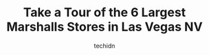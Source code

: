 ---
layout: ampstory
image: https://i0.wp.com/www.depkes.org/wp-content/uploads/2023/06/marshalls-0-in-las-vegas-nv-1685965564.jpeg?resize=640,853
author: techidn
featured: false
description: Discover the impressive array of Marshalls options in Las Vegas NV, where you can find 6 of the largest Marshalls establishments in the area. From renowned classics to hidden gems, Las Vegas
title: Take a Tour of the 6 Largest Marshalls Stores in Las Vegas NV
cover:
   title: Take a Tour of the 6 Largest Marshalls Stores in Las Vegas NV
   subtitle: Rickpate
   background: https://www.depkes.org/wp-content/uploads/2023/06/marshalls-0-in-las-vegas-nv-1685965564.jpeg

pages: 
 - layout: thirds
   top: <h1>#1 Marshalls</h1>
   bottom: "<p>this marshalls is very poorly managed, only 2 registers open, one dealing with a customer issue, but many team members on the floor. Manager  ever came to assist the eit</p>"
   background: https://www.depkes.org/wp-content/uploads/2023/06/marshalls-1-in-las-vegas-nv-1685965565.jpeg
   backgroundblur: true
 - layout: thirds
   top: <h1>#2 Marshalls</h1>
   bottom: "<p>9845 S Eastern Ave, Las Vegas, NV 89123, United States</p>"
   background: https://www.depkes.org/wp-content/uploads/2023/06/marshalls-2-in-las-vegas-nv-1685965565.jpeg
   cta:
      link: https://www.depkes.org/blog/take-a-tour-of-the-6-largest-marshalls-stores-in-las-vegas-nv/
      text: Take a Tour of the 6 Largest Marshalls Stores in Las Vegas NV
 - layout: thirds
   top: <h1>#3 Marshalls</h1>
   bottom: "<p>10950 W Charleston Blvd, Las Vegas, NV 89144, United States</p>"
   background: https://www.depkes.org/wp-content/uploads/2023/06/marshalls-3-in-las-vegas-nv-1685965566.jpeg
   cta:
      link: https://www.depkes.org/blog/take-a-tour-of-the-6-largest-marshalls-stores-in-las-vegas-nv/
      text: Take a Tour of the 6 Largest Marshalls Stores in Las Vegas NV
 - layout: thirds
   top: <h1>#4 Marshalls</h1>
   bottom: "<p>7155 Arroyo Crossing Pkwy, Las Vegas, NV 89118, United States</p>"
   background: https://images.unsplash.com/photo-1509114397022-ed747cca3f65?ixlib=rb-4.0.3&ixid=MnwxMjA3fDB8MHxwaG90by1wYWdlfHx8fGVufDB8fHx8&auto=format&fit=crop&w=640&h=853&q=80
   cta:
      link: https://www.depkes.org/blog/take-a-tour-of-the-6-largest-marshalls-stores-in-las-vegas-nv/
      text: Take a Tour of the 6 Largest Marshalls Stores in Las Vegas NV
 - layout: thirds
   top: <h1>#5 Marshalls</h1>
   bottom: "<p>2174 N Rainbow Blvd, Las Vegas, NV 89108, United States</p>"
   background: https://images.unsplash.com/photo-1541356665065-22676f35dd40?ixlib=rb-4.0.3&ixid=MnwxMjA3fDB8MHxwaG90by1wYWdlfHx8fGVufDB8fHx8&auto=format&fit=crop&w=640&h=853&q=80
   cta:
      link: https://www.depkes.org/blog/take-a-tour-of-the-6-largest-marshalls-stores-in-las-vegas-nv/
      text: Take a Tour of the 6 Largest Marshalls Stores in Las Vegas NV

 - layout: thirds
   middle: Continue reading...
   background: https://images.unsplash.com/photo-1546497974-b213c9efb599?ixlib=rb-4.0.3&ixid=MnwxMjA3fDB8MHxwaG90by1wYWdlfHx8fGVufDB8fHx8&auto=format&fit=crop&w=640&h=853&q=80
   cta:
      link: https://www.depkes.org/blog/take-a-tour-of-the-6-largest-marshalls-stores-in-las-vegas-nv/
      text: Take a Tour of the 6 Largest Marshalls Stores in Las Vegas NV
      
---